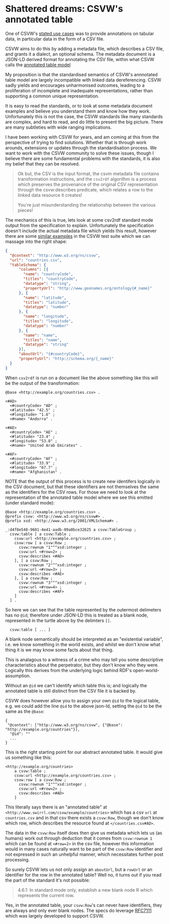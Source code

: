 # Shattered dreams: CSVW's annotated table

One of CSVW's [stated use
cases](https://www.w3.org/TR/2016/NOTE-csvw-ucr-20160225/#R-AnnotationAndSupplementaryInfo)
was to provide annotations on tabular data, in particular data in the
form of a CSV file.

CSVW aims to do this by adding a metadata file, which describes a CSV
file, and grants it a dialect, an optional schema. The metadata
document is a JSON-LD derived format for annotating the CSV file,
within what CSVW calls the [annotated table
model](https://www.w3.org/TR/2015/REC-tabular-data-model-20151217/#dfn-annotated-table)

My proposition is that the standardised semantics of CSVW's annnotated
table model are largely incompatible with linked data dereferencing.
CSVW sadly yields and encourages unharmonised outcomes, leading to a
proliferation of incomplete and inadequate representations, rather
than supporting a common unique representation.

It is easy to read the standards, or to look at some metadata
document examples and believe you understand them and know how they
work. Unfortunately this is not the case, the CSVW standards like many
standards are complex, and hard to read, and do little to present the
big picture. There are many subtleties with wide ranging implications.

I have been working with CSVW for years, and am coming at this from
the perspective of trying to find solutions. Whether that is through
work arounds, extensions or updates through the standardisation
process. We want to work with the CSVW community to solve these
issues, though I believe there are some fundamental problems with the
standards, it is also my belief that they can be resolved.





> Ok but, the CSV is the input format, the csvm metadata file contains
> transformation instructions, and the `csv2rdf` algorithm is a
> process which preserves the provenance of the original CSV
> representation through the csvw:describes predicate, which relates a
> row to the linked data resource it creates!
>
> You're just misunderstanding the relationship between the various
> pieces!

The mechanics of this is true, lets look at some csv2rdf standard mode
output from the specification to explain. Unfortunately the
specification doesn't include the actual metadata file which yields
this result, however there are some [similar
examples](https://github.com/w3c/csvw/blob/0f3a1fde0b8851692150f1862f56e0eead111560/tests/test101-metadata.json)
in the CSVW test suite which we can massage into the right shape:

```json
{
  "@context": "http://www.w3.org/ns/csvw",
  "url": "countries.csv",
  "tableSchema": {
      "columns": [{
        "name": "countryCode",
        "titles": "countryCode",
        "datatype": "string",
        "propertyUrl": "http://www.geonames.org/ontology{#_name}"
      }, {
        "name": "latitude",
        "titles": "latitude",
        "datatype": "number"
      }, {
        "name": "longitude",
        "titles": "longitude",
        "datatype": "number"
      }, {
        "name": "name",
        "titles": "name",
        "datatype": "string"
      }],
      "aboutUrl": "{#countryCode}",
      "propertyUrl": "http://schema.org/{_name}"
  }
}
```

When `csv2rdf` is run on a document like the above something like this
will be the output of the transformation:

```turtle
@base <http://example.org/countries.csv> .

<#AD>
  <#countryCode> "AD" ;
  <#latitude> "42.5" ;
  <#longitude> "1.6" ;
  <#name> "Andorra" .

<#AE>
  <#countryCode> "AE" ;
  <#latitude> "23.4" ;
  <#longitude> "53.8" ;
  <#name> "United Arab Emirates" .

<#AF>
  <#countryCode> "AF" ;
  <#latitude> "33.9" ;
  <#longitude> "67.7" ;
  <#name> "Afghanistan" .
```

NOTE that the output of this process is to create new identifers
logically in the CSV document, but that these identifiers are not
themselves the same as the identifiers for the CSV rows. For those we
need to look at the representation of the annotated table model where
we see this emitted (under standard mode):


```turtle
@base <http://example.org/countries.csv> .
@prefix csvw: <http://www.w3.org/ns/csvw#> .
@prefix xsd: <http://www.w3.org/2001/XMLSchema#> .

_:d4f8e548-9601-4e41-aadb-09a8bce32625 a csvw:TableGroup ;
  csvw:table [ a csvw:Table ;
    csvw:url <http://example.org/countries.csv> ;
    csvw:row [ a csvw:Row ;
      csvw:rownum "1"^^xsd:integer ;
      csvw:url <#row=2> ;
      csvw:describes <#AD>
    ], [ a csvw:Row ;
      csvw:rownum "2"^^xsd:integer ;
      csvw:url <#row=3> ;
      csvw:describes <#AE>
    ], [ a csvw:Row ;
      csvw:rownum "3"^^xsd:integer ;
      csvw:url <#row=4> ;
      csvw:describes <#AF>
    ]
  ] .
```

So here we can see that the table represented by the outermost
delimeters has no `@id`; therefore under JSON-LD this is treated as a
blank node, represented in the turtle above by the delimters `[]`.

```
  csvw:table [ ... ]
```

A blank node semantically should be interpreted as an "existential
variable", i.e. we know something in the world exists, and whilst we
don't know what thing it is we may know some facts about that thing.

This is analagous to a witness of a crime who may tell you some
descriptive characteristics about the perpetrator, but they don't know
who they were. Logically this derives from the underlying logic behind
RDF's open-world-assumption.

Without an `@id` we can't identify which table this is; and logically
the annotated table is still distinct from the CSV file it is backed
by.

CSVW does however allow you to assign your own `@id` to the logical
table, e.g. we could add the line `@id` to the above json-ld, setting
the `@id` to be the same as the `@base`:

```
{
 "@context": ["http://www.w3.org/ns/csvw", {"@base": "http://example.org/countries"}],
  "@id": ""
  ...
}

```

This is the right starting point for our abstract annotated table. It
would give us something like this:

```
<http://example.org/countries>
    a csvw:Table ;
    csvw:url <http://example.org/countries.csv> ;
    csvw:row [ a csvw:Row ;
      csvw:rownum "1"^^xsd:integer ;
      csvw:url <#row=2> ;
      csvw:describes <#AD>
    ]
```

This literally says there is an "annotated table" at
`<http://www.swirrl.com/csvw/example/countries>` which has a csv `url`
at `countries.csv` and in that csv there exists a `csvw:Row`, though we
don't know which row, which describes the resource found at
`</countries.csv#AD>`.

The data in the `csvw:Row` itself does then give us metadata which
lets us (as humans) work out through deduction that it comes from
`csvw:rownum 1` which can be found at `<#row=2>` in the csv file,
however this information would in many cases naturally want to be part
of the `csvw:Row` identifier and not expressed in such an unhelpful
manner, which necessitates further post processing.

So surely CSVW lets us not only assign an `aboutUrl`, but a `rowUrl`
or an identifier for the row in the annotated table?  Well no, it turns
out if you read the part of the standard it's not possible:

> 4.6.1: In standard mode only, establish a new blank node R which
> represents the current row.

Yes, in the annotated table, your `csvw:Row`'s can never have
identifiers, they are always and only ever blank nodes. The specs do
leverage [RFC7111](https://www.rfc-editor.org/rfc/rfc7111) which was
largely developed to support CSVW.
